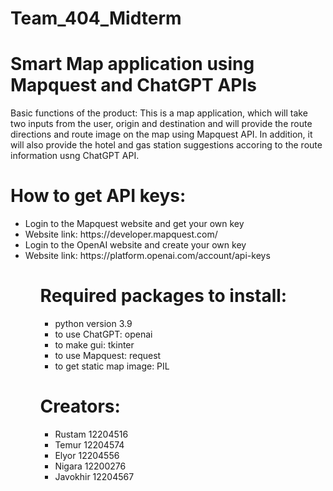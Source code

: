 # Team_404_Midterm
# Smart Map application using Mapquest and ChatGPT APIs

Basic functions of the product: This is a map application, which will take two inputs from the user, origin and destination and will provide the route directions and route image on the map using Mapquest API. In addition, it will also provide the hotel and gas station suggestions accoring to the route information usng ChatGPT API.

# How to get API keys:
<ul>
 <li> Login to the Mapquest website and get your own key</li>
 <li> Website link: https://developer.mapquest.com/ </li>
 <li> Login to the OpenAI website and create your own key</li>
 <li> Website link: https://platform.openai.com/account/api-keys </li>
<ul>

# Required packages to install:
<ul>
 <li> python version 3.9</li>
 <li> to use ChatGPT: openai</li>
 <li> to make gui: tkinter</li>
 <li> to use Mapquest: request </li>
 <li> to get static map image: PIL </li>
</ul>
 
# Creators:
<ul>
 <li> Rustam 12204516  </li>
 <li> Temur 12204574  </li>
 <li> Elyor 12204556 </li>
 <li> Nigara 12200276  </li>
 <li> Javokhir 12204567  </li>
</ul>

  


